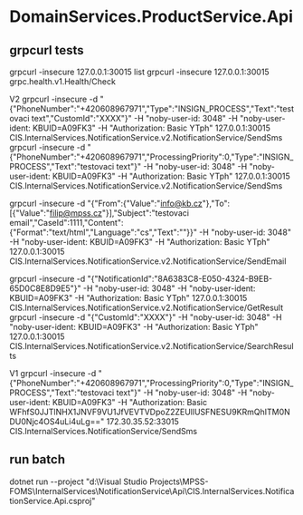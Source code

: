 ﻿# DomainServices.ProductService.Api

## grpcurl tests
grpcurl -insecure 127.0.0.1:30015 list
grpcurl -insecure 127.0.0.1:30015 grpc.health.v1.Health/Check

V2
grpcurl -insecure -d "{\"PhoneNumber\":\"+420608967971\",\"Type\":\"INSIGN_PROCESS\",\"Text\":\"testovaci text\",\"CustomId\":\"XXXX\"}" -H "noby-user-id: 3048" -H "noby-user-ident: KBUID=A09FK3" -H "Authorization: Basic YTph" 127.0.0.1:30015 CIS.InternalServices.NotificationService.v2.NotificationService/SendSms
grpcurl -insecure -d "{\"PhoneNumber\":\"+420608967971\",\"ProcessingPriority\":0,\"Type\":\"INSIGN_PROCESS\",\"Text\":\"testovaci text\"}" -H "noby-user-id: 3048" -H "noby-user-ident: KBUID=A09FK3" -H "Authorization: Basic YTph" 127.0.0.1:30015 CIS.InternalServices.NotificationService.v2.NotificationService/SendSms

grpcurl -insecure -d "{\"From\":{\"Value\":\"info@kb.cz\"},\"To\":[{\"Value\":\"filip@mpss.cz\"}],\"Subject\":\"testovaci email\",\"CaseId\":1111,\"Content\":{\"Format\":\"text/html\",\"Language\":\"cs\",\"Text\":\"\"}}" -H "noby-user-id: 3048" -H "noby-user-ident: KBUID=A09FK3" -H "Authorization: Basic YTph" 127.0.0.1:30015 CIS.InternalServices.NotificationService.v2.NotificationService/SendEmail

grpcurl -insecure -d "{\"NotificationId\":\"8A6383C8-E050-4324-B9EB-65D0C8E8D9E5\"}" -H "noby-user-id: 3048" -H "noby-user-ident: KBUID=A09FK3" -H "Authorization: Basic YTph" 127.0.0.1:30015 CIS.InternalServices.NotificationService.v2.NotificationService/GetResult
grpcurl -insecure -d "{\"CustomId\":\"XXXX\"}" -H "noby-user-id: 3048" -H "noby-user-ident: KBUID=A09FK3" -H "Authorization: Basic YTph" 127.0.0.1:30015 CIS.InternalServices.NotificationService.v2.NotificationService/SearchResults

V1
grpcurl -insecure -d "{\"PhoneNumber\":\"+420608967971\",\"ProcessingPriority\":0,\"Type\":\"INSIGN_PROCESS\",\"Text\":\"testovaci text\"}" -H "noby-user-id: 3048" -H "noby-user-ident: KBUID=A09FK3" -H "Authorization: Basic WFhfS0JJTlNHX1JNVF9VU1JfVEVTVDpoZ2ZEUllUSFNESU9KRmQhITM0NDU0Njc4OS4uLi4uLg==" 172.30.35.52:33015 CIS.InternalServices.NotificationService/SendSms

## run batch
dotnet run --project "d:\Visual Studio Projects\MPSS-FOMS\InternalServices\NotificationService\Api\CIS.InternalServices.NotificationService.Api.csproj"
